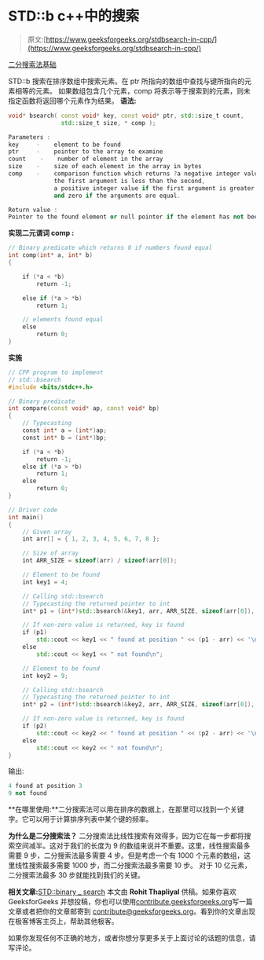 # STD::b c++中的搜索

> 原文:[https://www.geeksforgeeks.org/stdbsearch-in-cpp/](https://www.geeksforgeeks.org/stdbsearch-in-cpp/)

[二分搜索法基础](https://www.geeksforgeeks.org/binary-search/)

STD::b 搜索在排序数组中搜索元素。在 ptr 所指向的数组中查找与键所指向的元素相等的元素。
如果数组包含几个元素，comp 将表示等于搜索到的元素，则未指定函数将返回哪个元素作为结果。
**语法:**

```cpp
void* bsearch( const void* key, const void* ptr, std::size_t count,
               std::size_t size, * comp );

Parameters :
key     -    element to be found
ptr     -    pointer to the array to examine
count    -    number of element in the array
size    -    size of each element in the array in bytes
comp    -    comparison function which returns ?a negative integer value if 
             the first argument is less than the second,
             a positive integer value if the first argument is greater than the second
             and zero if the arguments are equal.

Return value :
Pointer to the found element or null pointer if the element has not been found.

```

**实现二元谓词 comp :**

```cpp
// Binary predicate which returns 0 if numbers found equal
int comp(int* a, int* b)
{

    if (*a < *b)
        return -1;

    else if (*a > *b)
        return 1;

    // elements found equal
    else
        return 0;
}
```

**实施**

```cpp
// CPP program to implement
// std::bsearch
#include <bits/stdc++.h>

// Binary predicate
int compare(const void* ap, const void* bp)
{
    // Typecasting
    const int* a = (int*)ap;
    const int* b = (int*)bp;

    if (*a < *b)
        return -1;
    else if (*a > *b)
        return 1;
    else
        return 0;
}

// Driver code
int main()
{
    // Given array
    int arr[] = { 1, 2, 3, 4, 5, 6, 7, 8 };

    // Size of array
    int ARR_SIZE = sizeof(arr) / sizeof(arr[0]);

    // Element to be found
    int key1 = 4;

    // Calling std::bsearch
    // Typecasting the returned pointer to int
    int* p1 = (int*)std::bsearch(&key1, arr, ARR_SIZE, sizeof(arr[0]), compare);

    // If non-zero value is returned, key is found
    if (p1)
        std::cout << key1 << " found at position " << (p1 - arr) << '\n';
    else
        std::cout << key1 << " not found\n";

    // Element to be found
    int key2 = 9;

    // Calling std::bsearch
    // Typecasting the returned pointer to int
    int* p2 = (int*)std::bsearch(&key2, arr, ARR_SIZE, sizeof(arr[0]), compare);

    // If non-zero value is returned, key is found
    if (p2)
        std::cout << key2 << " found at position " << (p2 - arr) << '\n';
    else
        std::cout << key2 << " not found\n";
}
```

输出:

```cpp
4 found at position 3
9 not found

```

**在哪里使用:**二分搜索法可以用在排序的数据上，在那里可以找到一个关键字。它可以用于计算排序列表中某个键的频率。

**为什么是二分搜索法？**
二分搜索法比线性搜索有效得多，因为它在每一步都将搜索空间减半。这对于我们的长度为 9 的数组来说并不重要。这里，线性搜索最多需要 9 步，二分搜索法最多需要 4 步。但是考虑一个有 1000 个元素的数组，这里线性搜索最多需要 1000 步，而二分搜索法最多需要 10 步。
对于 10 亿元素，二分搜索法最多 30 步就能找到我们的关键。

**相关文章:**[STD::binary _ search](https://www.geeksforgeeks.org/binary-search-algorithms-the-c-standard-template-library-stl/)
本文由 **Rohit Thapliyal** 供稿。如果你喜欢 GeeksforGeeks 并想投稿，你也可以使用[contribute.geeksforgeeks.org](http://www.contribute.geeksforgeeks.org)写一篇文章或者把你的文章邮寄到 contribute@geeksforgeeks.org。看到你的文章出现在极客博客主页上，帮助其他极客。

如果你发现任何不正确的地方，或者你想分享更多关于上面讨论的话题的信息，请写评论。